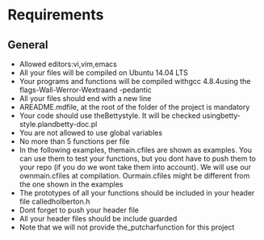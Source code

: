 #	Requirements
##	General

-	Allowed editors:vi,vim,emacs
-	All your files will be compiled on Ubuntu 14.04 LTS
-	Your programs and functions will be compiled withgcc 4.8.4using the flags-Wall-Werror-Wextraand -pedantic
-	All your files should end with a new line
-	AREADME.mdfile, at the root of the folder of the project is mandatory
-	Your code should use theBettystyle. It will be checked usingbetty-style.plandbetty-doc.pl
-	You are not allowed to use global variables
-	No more than 5 functions per file
-	In the following examples, themain.cfiles are shown as examples. You can use them to test your functions, but you dont have to push them to your repo (if you do we wont take them into account). We will use our ownmain.cfiles at compilation. Ourmain.cfiles might be different from the one shown in the examples
-	The prototypes of all your functions should be included in your header file calledholberton.h
-	Dont forget to push your header file
-	All your header files should be include guarded
-	Note that we will not provide the_putcharfunction for this project